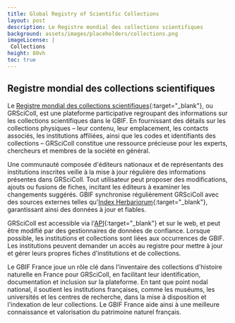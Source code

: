 ```yaml
---
title: Global Registry of Scientific Collections
layout: post
description: Le Registre mondial des collections scientifiques
background: assets/images/placeholders/collections.png
imageLicense: |
 Collections
height: 80vh
toc: true
---
```


## Registre mondial des collections scientifiques

Le [Registre mondial des collections scientifiques](https://scientific-collections.gbif.org/){:target="_blank"}, ou GRSciColl, est une plateforme participative regroupant des informations sur les collections scientifiques dans le GBIF. En fournissant des détails sur les collections physiques – leur contenu, leur emplacement, les contacts associés, les institutions affiliées, ainsi que les codes et identifiants des collections – GRSciColl constitue une ressource précieuse pour les experts, chercheurs et membres de la société en général.

Une communauté composée d'éditeurs nationaux et de représentants des institutions inscrites veille à la mise à jour régulière des informations présentes dans GRSciColl. Tout utilisateur peut proposer des modifications, ajouts ou fusions de fiches, incitant les éditeurs à examiner les changements suggérés. GBIF synchronise régulièrement GRSciColl avec des sources externes telles qu'[Index Herbariorum](https://sweetgum.nybg.org/science/ih/){:target="_blank"}, garantissant ainsi des données à jour et fiables.

GRSciColl est accessible via l'[API](https://scientific-collections.gbif.org/api){:target="_blank"} et sur le web, et peut être modifié par des gestionnaires de données de confiance. Lorsque possible, les institutions et collections sont liées aux occurrences de GBIF. Les institutions peuvent demander un accès au registre pour mettre à jour et gérer leurs propres fiches d'institutions et de collections.

Le GBIF France joue un rôle clé dans l'inventaire des collections d'histoire naturelle en France pour GRSciColl, en facilitant leur identification, documentation et inclusion sur la plateforme. En tant que point nodal national, il soutient les institutions françaises, comme les muséums, les universités et les centres de recherche, dans la mise à disposition et l'indexation de leur collections. Le GBIF France aide ainsi à une meilleure connaissance et valorisation du patrimoine naturel français.